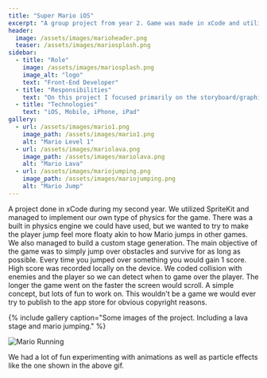 ```yaml
---
title: "Super Mario iOS"
excerpt: "A group project from year 2. Game was made in xCode and utilizes SpriteKit, custom physics, and randomly generated stages."
header:
  image: /assets/images/marioheader.png
  teaser: /assets/images/mariosplash.png
sidebar:
  - title: "Role"
    image: /assets/images/mariosplash.png
    image_alt: "logo"
    text: "Front-End Developer"
  - title: "Responsibilities"
    text: "On this project I focused primarily on the storyboard/graphics for the game. This included refining hitboxes for both enemies and player as well as textures used."
  - title: "Technologies"
    text: "iOS, Mobile, iPhone, iPad"
gallery:
  - url: /assets/images/mario1.png
    image_path: /assets/images/mario1.png
    alt: "Mario Level 1"
  - url: /assets/images/mariolava.png
    image_path: /assets/images/mariolava.png
    alt: "Mario Lava"
  - url: /assets/images/mariojumping.png
    image_path: /assets/images/mariojumping.png
    alt: "Mario Jump"
---
```


A project done in xCode during my second year. We utilized SpriteKit and managed to implement our own type of physics for the game. There was a built in physics engine we could have used, but we wanted to try to make the player jump feel more floaty akin to how Mario jumps in other games. We also managed to build a custom stage generation. The main objective of the game was to simply jump over obstacles and survive for as long as possible. Every time you jumped over something you would gain 1 score. High score was recorded locally on the device. We coded collision with enemies and the player so we can detect when to game over the player. The longer the game went on the faster the screen would scroll. A simple concept, but lots of fun to work on. This wouldn't be a game we would ever try to publish to the app store for obvious copyright reasons.

{% include gallery caption="Some images of the project. Including a lava stage and mario jumping." %}

![Mario Running](https://media.giphy.com/media/l3q2t5WmRC7wG97nW/giphy.gif)

We had a lot of fun experimenting with animations as well as particle effects like the one shown in the above gif.
